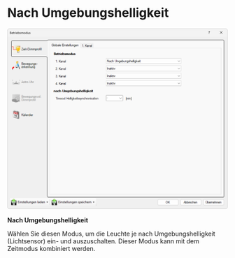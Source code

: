 # Nach Umgebungshelligkeit
![Nach Umgebungshelligkeit](nach-umgebungshelligkeit.png)  

**Nach Umgebungshelligkeit**  

Wählen Sie diesen Modus, um die Leuchte je nach Umgebungshelligkeit (Lichtsensor) ein- und auszuschalten. Dieser Modus kann mit dem Zeitmodus kombiniert werden.  
